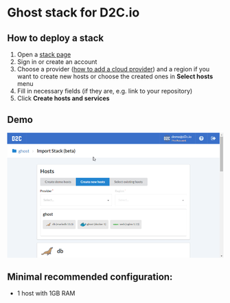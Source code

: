 # Ghost stack for D2C.io

## How to deploy a stack

1. Open a [stack page](https://panel.d2c.io/?import=https://github.com/d2cio/ghost-stack/archive/master.zip)
2. Sign in or create an account
3. Choose a provider ([how to add a cloud provider](https://docs.d2c.io/getting-started/cloud-providers/)) and a region if you want to create new hosts or choose the created ones in **Select hosts** menu
3. Fill in necessary fields (if they are, e.g. link to your repository)
4. Click **Create hosts and services**

## Demo

![How to deploy a stack](https://github.com/mastappl/images/blob/master/ghost.gif)

## Minimal recommended configuration:

- 1 host with 1GB RAM
